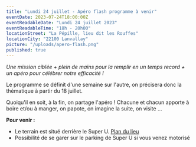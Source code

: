 ```yaml
---
title: "Lundi 24 juillet - Apéro flash programme à venir"
eventDate: 2023-07-24T18:00:00Z
eventReadableDate: "Lundi 24 juillet 2023"
eventReadableTime: "18h - 20h00"
locationStreet: "La Pépille, lieu dit les Rouffes"
locationCity: "22100 Lanvallay"
picture: "/uploads/apero-flash.png"
published: true
---
```


*Une mission ciblée + plein de mains pour la remplir en un temps record + un apéro pour célébrer notre efficacité !*

Le programme se définit d'une semaine sur l'autre, on précisera donc la thématique à partir du 18 juillet.

<!--more-->
Quoiqu'il en soit, à la fin, on partage l'apéro ! Chacune et chacun apporte à boire et/ou à manger, on papote, on imagine la suite, on visite ...



**Pour venir :**

- Le terrain est situé derrière le Super U. [Plan du lieu](https://www.openstreetmap.org/#map=17/48.44885/-2.01522&layers=N)
- Possibilité de se garer sur le parking de Super U si vous venez motorisé
<!--more-->

